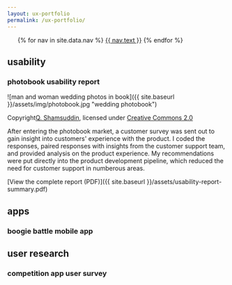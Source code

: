 ```yaml
---
layout: ux-portfolio
permalink: /ux-portfolio/
---
```


<ul class="nav-menu">
{% for nav in site.data.nav %}
<li{% if nav.url == page.url %} class="active"{% endif %}><a href="{{ nav.url }}">{{ nav.text }}</a></li>
{% endfor %}</ul>


## usability

### photobook usability report

![man and woman wedding photos in book]({{ site.baseurl }}/assets/img/photobook.jpg "wedding photobook")
<p class="attribution">Copyright<a href="https://www.flickr.com/photos/shadesofqaeds/">Q. Shamsuddin</a>, licensed under <a href="https://creativecommons.org/licenses/by-nc-nd/2.0/legalcode">Creative Commons 2.0</a></p>

After entering the photobook market, a customer survey was sent out to gain insight into customers' experience with the product. I coded the responses, paired responses with insights from the customer support team, and provided analysis on the product experience. My recommendations were put directly into the product development pipeline, which reduced the need for customer support in numberous areas. 

[View the complete report (PDF)]({{ site.baseurl }}/assets/usability-report-summary.pdf)

## apps

### boogie battle mobile app


## user research

### competition app user survey
